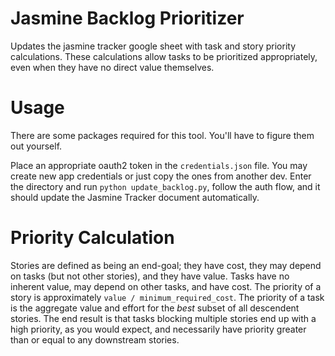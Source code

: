 Jasmine Backlog Prioritizer
===========================

Updates the jasmine tracker google sheet with task and story priority calculations.
These calculations allow tasks to be prioritized appropriately, even when they have no direct value themselves.

Usage
=====
There are some packages required for this tool.
You'll have to figure them out yourself.

Place an appropriate oauth2 token in the `credentials.json` file.
You may create new app credentials or just copy the ones from another dev.
Enter the directory and run `python update_backlog.py`, follow the auth flow, and it should update the Jasmine Tracker document automatically.


Priority Calculation
====================
Stories are defined as being an end-goal; they have cost, they may depend on tasks (but not other stories), and they have value.
Tasks have no inherent value, may depend on other tasks, and have cost.
The priority of a story is approximately `value / minimum_required_cost`.
The priority of a task is the aggregate value and effort for the _best_ subset of all descendent stories.
The end result is that tasks blocking multiple stories end up with a high priority, as you would expect, and necessarily have priority greater than or equal to any downstream stories.


